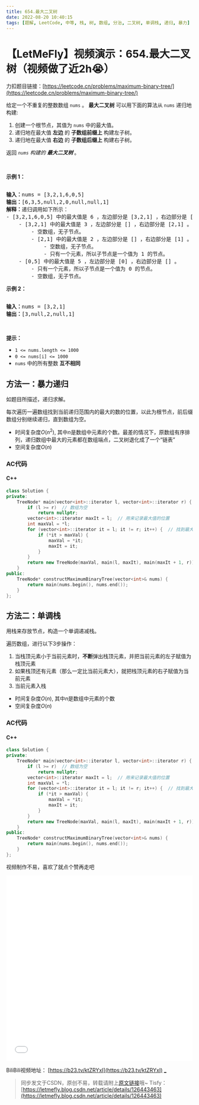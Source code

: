 ```yaml
---
title: 654.最大二叉树
date: 2022-08-20 10:40:15
tags: [题解, LeetCode, 中等, 栈, 树, 数组, 分治, 二叉树, 单调栈, 递归, 暴力]
---
```


# 【LetMeFly】视频演示：654.最大二叉树（视频做了近2h😭）

力扣题目链接：[https://leetcode.cn/problems/maximum-binary-tree/](https://leetcode.cn/problems/maximum-binary-tree/)

<p>给定一个不重复的整数数组&nbsp;<code>nums</code> 。&nbsp;<strong>最大二叉树</strong>&nbsp;可以用下面的算法从&nbsp;<code>nums</code> 递归地构建:</p>

<ol>
	<li>创建一个根节点，其值为&nbsp;<code>nums</code> 中的最大值。</li>
	<li>递归地在最大值&nbsp;<strong>左边</strong>&nbsp;的&nbsp;<strong>子数组前缀上</strong>&nbsp;构建左子树。</li>
	<li>递归地在最大值 <strong>右边</strong> 的&nbsp;<strong>子数组后缀上</strong>&nbsp;构建右子树。</li>
</ol>

<p>返回&nbsp;<em><code>nums</code> 构建的 </em><strong><em>最大二叉树</em> </strong>。</p>

<p>&nbsp;</p>

<p><strong>示例 1：</strong></p>
<img alt="" src="https://assets.leetcode.com/uploads/2020/12/24/tree1.jpg" />
<pre>
<strong>输入：</strong>nums = [3,2,1,6,0,5]
<strong>输出：</strong>[6,3,5,null,2,0,null,null,1]
<strong>解释：</strong>递归调用如下所示：
- [3,2,1,6,0,5] 中的最大值是 6 ，左边部分是 [3,2,1] ，右边部分是 [0,5] 。
    - [3,2,1] 中的最大值是 3 ，左边部分是 [] ，右边部分是 [2,1] 。
        - 空数组，无子节点。
        - [2,1] 中的最大值是 2 ，左边部分是 [] ，右边部分是 [1] 。
            - 空数组，无子节点。
            - 只有一个元素，所以子节点是一个值为 1 的节点。
    - [0,5] 中的最大值是 5 ，左边部分是 [0] ，右边部分是 [] 。
        - 只有一个元素，所以子节点是一个值为 0 的节点。
        - 空数组，无子节点。
</pre>

<p><strong>示例 2：</strong></p>
<img alt="" src="https://assets.leetcode.com/uploads/2020/12/24/tree2.jpg" />
<pre>
<strong>输入：</strong>nums = [3,2,1]
<strong>输出：</strong>[3,null,2,null,1]
</pre>

<p>&nbsp;</p>

<p><strong>提示：</strong></p>

<ul>
	<li><code>1 &lt;= nums.length &lt;= 1000</code></li>
	<li><code>0 &lt;= nums[i] &lt;= 1000</code></li>
	<li><code>nums</code> 中的所有整数 <strong>互不相同</strong></li>
</ul>


    
## 方法一：暴力递归

如题目所描述，递归求解。

每次遍历一遍数组找到当前递归范围内的最大的数的位置，以此为根节点，前后缀数组分别继续递归，直到数组为空。

+ 时间复杂度$O(n^2)$, 其中$n$是数组中元素的个数。最差的情况下，原数组有序排列，递归数组中最大的元素都在数组端点，二叉树退化成了一个“链表”
+ 空间复杂度$O(n)$

### AC代码

#### C++

```cpp
class Solution {
private:
    TreeNode* main(vector<int>::iterator l, vector<int>::iterator r) {
        if (l >= r)  // 数组为空
            return nullptr;
        vector<int>::iterator maxIt = l;  // 用来记录最大值的位置
        int maxVal = *l;
        for (vector<int>::iterator it = l; it != r; it++) {  // 找到最大值
            if (*it > maxVal) {
                maxVal = *it;
                maxIt = it;
            }
        }
        return new TreeNode(maxVal, main(l, maxIt), main(maxIt + 1, r));  // 以最大值为根，前后缀分别递归建树。
    }
public:
    TreeNode* constructMaximumBinaryTree(vector<int>& nums) {
        return main(nums.begin(), nums.end());
    }
};
```

## 方法二：单调栈

用栈来存放节点，构造一个单调递减栈。

遍历数组，进行以下$3$步操作：

1. 当栈顶元素小于当前元素时，**不断**弹出栈顶元素，并把当前元素的左子赋值为栈顶元素
2. 如果栈顶还有元素（那么一定比当前元素大），就把栈顶元素的右子赋值为当前元素
3. 当前元素入栈

+ 时间复杂度$O(n)$, 其中$n$是数组中元素的个数
+ 空间复杂度$O(n)$

### AC代码

#### C++

```cpp
class Solution {
private:
    TreeNode* main(vector<int>::iterator l, vector<int>::iterator r) {
        if (l >= r)  // 数组为空
            return nullptr;
        vector<int>::iterator maxIt = l;  // 用来记录最大值的位置
        int maxVal = *l;
        for (vector<int>::iterator it = l; it != r; it++) {  // 找到最大值
            if (*it > maxVal) {
                maxVal = *it;
                maxIt = it;
            }
        }
        return new TreeNode(maxVal, main(l, maxIt), main(maxIt + 1, r));  // 以最大值为根，前后缀分别递归建树。
    }
public:
    TreeNode* constructMaximumBinaryTree(vector<int>& nums) {
        return main(nums.begin(), nums.end());
    }
};
```

视频制作不易，喜欢了就点个赞再走吧

<iframe src="//player.bilibili.com/player.html?aid=899738739&bvid=BV14N4y1F7tQ&cid=809337052&page=1" scrolling="no" border="0" frameborder="no" framespacing="0" allowfullscreen="true" height="500px" width="100%"> </iframe>

BiliBili视频地址： [https://b23.tv/ktZRYxI](https://b23.tv/ktZRYxI)  [_](https://www.bilibili.com/video/BV14N4y1F7tQ)

> 同步发文于CSDN，原创不易，转载请附上[原文链接](https://leetcode.letmefly.xyz/2022/08/20/LeetCode%200654.%E6%9C%80%E5%A4%A7%E4%BA%8C%E5%8F%89%E6%A0%91/)哦~
> Tisfy：[https://letmefly.blog.csdn.net/article/details/126443463](https://letmefly.blog.csdn.net/article/details/126443463)
